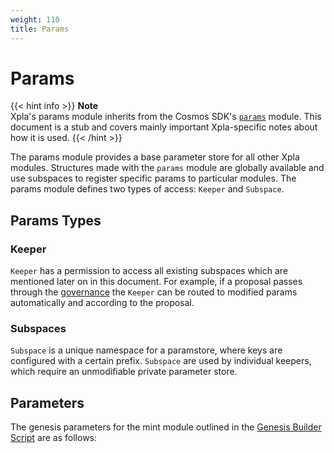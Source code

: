 ```yaml
---
weight: 110
title: Params
---
```


# Params

{{< hint info >}}
**Note**  
Xpla's params module inherits from the Cosmos SDK's [`params`](https://docs.cosmos.network/master/modules/params/) module. This document is a stub and covers mainly important Xpla-specific notes about how it is used.
{{< /hint >}}

The params module provides a base parameter store for all other Xpla modules. Structures made with the `params` module are globally available and use subspaces to register specific params to particular modules. The params module defines two types of access: `Keeper` and `Subspace`.

## Params Types

### Keeper

`Keeper` has a permission to access all existing subspaces which are mentioned later on in this document. For example, if a proposal passes through the [governance](/docs/develop/module-specifications/spec-governance.md) the `Keeper` can be routed to modified params automatically and according to the proposal.

### Subspaces

`Subspace` is a unique namespace for a paramstore, where keys are configured with a certain prefix. `Subspace` are used by individual keepers, which require an unmodifiable private parameter store.

## Parameters

The genesis parameters for the mint module outlined in the [Genesis Builder Script](https://github.com/c2xdev/genesis-tools/blob/main/src/genesis_builder.py#L112) are as follows:
